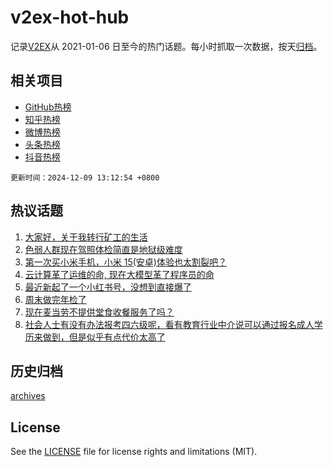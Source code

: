 # v2ex-hot-hub

 记录[V2EX](https://www.v2ex.com/)从 2021-01-06 日至今的热门话题。每小时抓取一次数据，按天[归档](archives)。
 
 ## 相关项目

- [GitHub热榜](https://github.com/lonnyzhang423/github-hot-hub)
- [知乎热榜](https://github.com/lonnyzhang423/zhihu-hot-hub)
- [微博热榜](https://github.com/lonnyzhang423/weibo-hot-hub)
- [头条热榜](https://github.com/lonnyzhang423/toutiao-hot-hub)
- [抖音热榜](https://github.com/lonnyzhang423/douyin-hot-hub)


 `更新时间：2024-12-09 13:12:54 +0800`

## 热议话题

1. [大家好，关于我转行矿工的生活](https://www.v2ex.com/t/1095904)
1. [色弱人群现在驾照体检简直是地狱级难度](https://www.v2ex.com/t/1095995)
1. [第一次买小米手机，小米 15(安卓)体验也太割裂吧？](https://www.v2ex.com/t/1096003)
1. [云计算革了运维的命, 现在大模型革了程序员的命](https://www.v2ex.com/t/1095988)
1. [最近新起了一个小红书号，没想到直接爆了](https://www.v2ex.com/t/1095895)
1. [周末做完年检了](https://www.v2ex.com/t/1095986)
1. [现在麦当劳不提供堂食收餐服务了吗？](https://www.v2ex.com/t/1095997)
1. [社会人士有没有办法报考四六级呢，看有教育行业中介说可以通过报名成人学历来做到，但是似乎有点代价太高了](https://www.v2ex.com/t/1095919)

## 历史归档

[archives](archives)

## License

See the [LICENSE](LICENSE) file for license rights and limitations (MIT).
